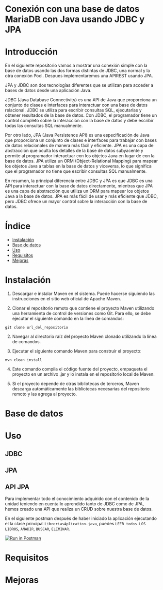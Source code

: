 # Conexión con una base de datos MariaDB con Java usando JDBC y JPA


# Introducción

En el siguiente repositorio vamos a mostrar una conexión simple con la base de datos usando las dos formas distintas de JDBC, una normal y la otra conexión Pool. Despues implementaremos una APIREST usando JPA.

JPA y JDBC son dos tecnologías diferentes que se utilizan para acceder a bases de datos desde una aplicación Java.

JDBC (Java Database Connectivity) es una API de Java que proporciona un conjunto de clases e interfaces para interactuar con una base de datos relacional. JDBC se utiliza para escribir consultas SQL, ejecutarlas y obtener resultados de la base de datos. Con JDBC, el programador tiene un control completo sobre la interacción con la base de datos y debe escribir todas las consultas SQL manualmente.

Por otro lado, JPA (Java Persistence API) es una especificación de Java que proporciona un conjunto de clases e interfaces para trabajar con bases de datos relacionales de manera más fácil y eficiente. JPA es una capa de abstracción que oculta los detalles de la base de datos subyacente y permite al programador interactuar con los objetos Java en lugar de con la base de datos. JPA utiliza un ORM (Object-Relational Mapping) para mapear los objetos Java a tablas en la base de datos y viceversa, lo que significa que el programador no tiene que escribir consultas SQL manualmente.

En resumen, la principal diferencia entre JDBC y JPA es que JDBC es una API para interactuar con la base de datos directamente, mientras que JPA es una capa de abstracción que utiliza un ORM para mapear los objetos Java a la base de datos. JPA es más fácil de usar y más eficiente que JDBC, pero JDBC ofrece un mayor control sobre la interacción con la base de datos.

# Índice

- [Instalación](#instalación)
- [Base de datos](#base-de-datos)
- [Uso](#uso)
- [Requisitos](#requisitos)
- [Mejoras](#mejoras)

# Instalación

1. Descargar e instalar Maven en el sistema. Puede hacerse siguiendo las instrucciones en el sitio web oficial de Apache Maven.

2. Clonar el repositorio remoto que contiene el proyecto Maven utilizando una herramienta de control de versiones como Git. Para ello, se debe ejecutar el siguiente comando en la línea de comandos:
```
git clone url_del_repositorio
```
2. Navegar al directorio raíz del proyecto Maven clonado utilizando la línea de comandos.

3. Ejecutar el siguiente comando Maven para construir el proyecto:
```
mvn clean install
```
4. Este comando compila el código fuente del proyecto, empaqueta el proyecto en un archivo .jar y lo instala en el repositorio local de Maven.

5. Si el proyecto depende de otras bibliotecas de terceros, Maven descarga automáticamente las bibliotecas necesarias del repositorio remoto y las agrega al proyecto.

# Base de datos

# Uso

## JDBC

## JPA

## API JPA

Para implementar todo el conocimiento adquirido con el contenido de la unidad teniendo en cuenta lo aprendido tanto de JDBC como de JPA, hemos creado una API que realiza un CRUD sobre nuestra base de datos.

En el siguiente postman después de haber iniciado la aplicación ejecutando el la clase principal `LibreriasAplication.java`, puedes `LEER todos LOS LIBROS`, `AÑADIR`, `BUSCAR`, `ELIMINAR`.


[![Run in Postman](https://run.pstmn.io/button.svg)](https://god.gw.postman.com/run-collection/24367189-304016c1-1de3-468d-b641-a6a15a347e51?action=collection%2Ffork&collection-url=entityId%3D24367189-304016c1-1de3-468d-b641-a6a15a347e51%26entityType%3Dcollection%26workspaceId%3D6054a904-5fac-4f5b-937f-3c38ba681f2c)

# Requisitos

# Mejoras




